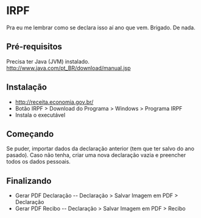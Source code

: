# IRPF
Pra eu me lembrar como se declara isso aí ano que vem. Brigado. De nada.

## Pré-requisitos

Precisa ter Java (JVM) instalado.
http://www.java.com/pt_BR/download/manual.jsp

## Instalação

- http://receita.economia.gov.br/
- Botão IRPF > Download do Programa > Windows > Programa IRPF
- Instala o executável

## Começando

Se puder, importar dados da declaração anterior (tem que ter salvo do ano pasado).
Caso não tenha, criar uma nova declaração vazia e preencher todos os dados pessoais.

## Finalizando

- Gerar PDF Declaração
-- Declaração > Salvar Imagem em PDF > Declaração
- Gerar PDF Recibo
-- Declaração > Salvar Imagem em PDF > Recibo
